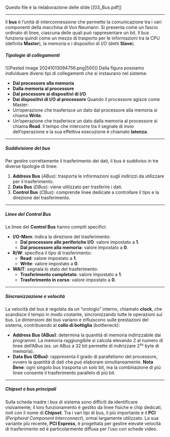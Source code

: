 Questo file è la rielaborazione delle slide [[03_Bus.pdf]]

---

Il **bus** è l’unità di interconnessione che permette la comunicazione tra i vari componenti della macchina di Von Neumann. Si presenta come un fascio ordinato di linee, ciascuna delle quali può rappresentare un bit. Il bus funziona quindi come un mezzo di trasporto per le informazioni tra la CPU (definita **Master**), la memoria e i dispositivi di I/O (detti **Slave**).

##### Tipologie di collegamenti
![[Pasted image 20241013094756.png|500]]
Dalla figura possiamo individuare diversi tipi di collegamenti che si instaurano nel sistema:
- **Dal processore alla memoria**
- **Dalla memoria al processore**
- **Dal processore ai dispositivi di I/O**
- **Dai dispositivi di I/O al processore**
Quando il processore agisce come Master:
- Un’operazione che trasferisce un dato dal processore alla memoria si chiama **Write**.
- Un’operazione che trasferisce un dato dalla memoria al processore si chiama **Read**.
Il tempo che intercorre tra il segnale di invio dell’operazione e la sua effettiva esecuzione è chiamato **latenza**.

---
##### Suddivisione del bus
Per gestire correttamente il trasferimento dei dati, il bus è suddiviso in tre diverse tipologie di linee:
1. **Address Bus** (_ABus_): trasporta le informazioni sugli indirizzi da utilizzare per il trasferimento.
2. **Data Bus** (_DBus_): viene utilizzato per trasferire i dati.
3. **Control Bus** (_CBus_): comprende linee dedicate a controllare il tipo e la direzione del trasferimento.

---
##### Linee del Control Bus
Le linee del **Control Bus** hanno compiti specifici:
- **I/O-Mem**: indica la direzione del trasferimento:
    - **Dal processore alle periferiche I/O**: valore impostato a **1**.
    - **Dal processore alla memoria**: valore impostato a **0**.
- **R/W**: specifica il tipo di trasferimento:
    - **Read**: valore impostato a **1**.
    - **Write**: valore impostato a **0**.
- **WAIT**: segnala lo stato del trasferimento:
    - **Trasferimento completato**: valore impostato a **1**.
    - **Trasferimento in corso**: valore impostato a **0**.

---
##### Sincronizzazione e velocità
La velocità del bus è regolata da un “orologio” interno, chiamato **clock**, che scandisce il tempo in modo costante, sincronizzando tutte le operazioni sul bus. Le dimensioni dei bus variano e influiscono sulle prestazioni del sistema, contribuendo al **collo di bottiglia** (bottleneck):
- **Address Bus (ABus)**: determina la quantità di memoria indirizzabile dai programmi. La memoria raggiungibile si calcola elevando 2 al numero di linee dell’ABus (es. un ABus a 32 bit permette di indirizzare 2³² byte di memoria).
- **Data Bus (DBus)**: rappresenta il grado di parallelismo del processore, ovvero la quantità di dati che può elaborare simultaneamente.
**Nota Bene**: ogni singolo bus trasporta un solo bit, ma la combinazione di più linee consente il trasferimento parallelo di più bit.

---
##### Chipset e bus principali
Sulla scheda madre i bus di sistema sono difficili da identificare visivamente; il loro funzionamento è gestito da linee fisiche e chip dedicati, noti con il nome di **Chipset**. Tra i vari tipi di bus, il più importante è il **PCI** (_Peripheral Component Interconnect_), ormai largamente utilizzato. La sua variante più recente, **PCI Express**, è progettata per gestire elevate velocità di trasferimento ed è particolarmente diffusa per l’uso con schede video.
